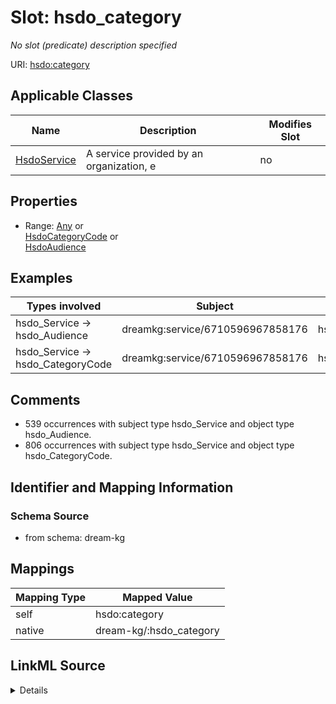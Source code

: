 

# Slot: hsdo_category


_No slot (predicate) description specified_





URI: [hsdo:category](hsdo:category)



<!-- no inheritance hierarchy -->





## Applicable Classes

| Name | Description | Modifies Slot |
| --- | --- | --- |
| [HsdoService](../classes/HsdoService.md) | A service provided by an organization, e |  no  |







## Properties

* Range: [Any](../classes/Any.md)&nbsp;or&nbsp;<br />[HsdoCategoryCode](../classes/HsdoCategoryCode.md)&nbsp;or&nbsp;<br />[HsdoAudience](../classes/HsdoAudience.md)






## Examples

| Types involved | Subject | Predicate | Object |
| --- | --- | --- | --- |
| hsdo_Service → hsdo_Audience | dreamkg:service/6710596967858176 | hsdo:category | dreamkg:category/audience/Veterans |
| hsdo_Service → hsdo_CategoryCode | dreamkg:service/6710596967858176 | hsdo:category | dreamkg:category/service/other/SkillsAndTraining |


## Comments

* 539 occurrences with subject type hsdo_Service and object type hsdo_Audience.
* 806 occurrences with subject type hsdo_Service and object type hsdo_CategoryCode.

## Identifier and Mapping Information







### Schema Source


* from schema: dream-kg




## Mappings

| Mapping Type | Mapped Value |
| ---  | ---  |
| self | hsdo:category |
| native | dream-kg/:hsdo_category |




## LinkML Source

<details>
```yaml
name: hsdo_category
description: No slot (predicate) description specified
comments:
- 539 occurrences with subject type hsdo_Service and object type hsdo_Audience.
- 806 occurrences with subject type hsdo_Service and object type hsdo_CategoryCode.
examples:
- description: hsdo_Service → hsdo_Audience
  object:
    example_object: dreamkg:category/audience/Veterans
    example_predicate: hsdo:category
    example_subject: dreamkg:service/6710596967858176
- description: hsdo_Service → hsdo_CategoryCode
  object:
    example_object: dreamkg:category/service/other/SkillsAndTraining
    example_predicate: hsdo:category
    example_subject: dreamkg:service/6710596967858176
from_schema: dream-kg
rank: 1000
slot_uri: hsdo:category
alias: hsdo_category
domain_of:
- hsdo_Service
range: Any
any_of:
- range: hsdo_CategoryCode
- range: hsdo_Audience

```
</details>